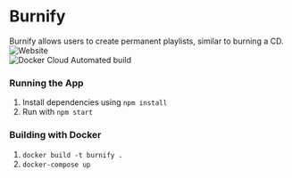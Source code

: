 # Burnify
Burnify allows users to create permanent playlists, similar to burning a CD. </br>
 <img alt="Website" src="https://img.shields.io/website?color=ff69b4&down_color=blueviolet&logoColor=ff69b4&style=flat-square&up_message=online&url=http%3A%2F%2Fburnify.dev.jennifercarreno.tech%2F"> </br>
 <img alt="Docker Cloud Automated build" src="https://img.shields.io/docker/cloud/automated/jennifercarreno/spotify-project?color=ff69b4">
### Running the App
1. Install dependencies using ```npm install```
2. Run with ```npm start```
### Building with Docker
1. ```docker build -t burnify .```
2. ```docker-compose up```
